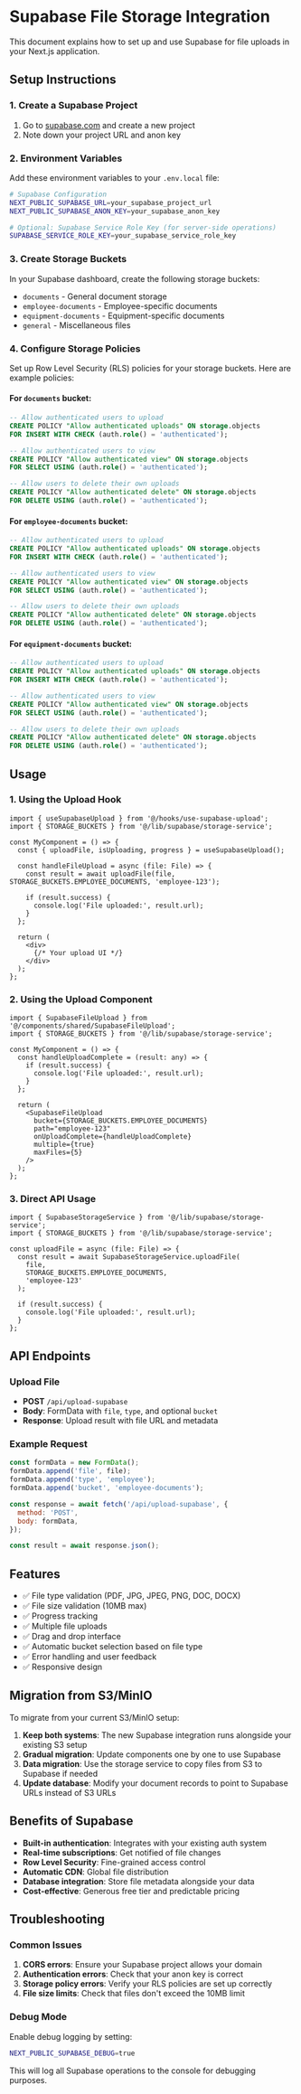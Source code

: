 # Supabase File Storage Integration

This document explains how to set up and use Supabase for file uploads in your Next.js application.

## Setup Instructions

### 1. Create a Supabase Project

1. Go to [supabase.com](https://supabase.com) and create a new project
2. Note down your project URL and anon key

### 2. Environment Variables

Add these environment variables to your `.env.local` file:

```bash
# Supabase Configuration
NEXT_PUBLIC_SUPABASE_URL=your_supabase_project_url
NEXT_PUBLIC_SUPABASE_ANON_KEY=your_supabase_anon_key

# Optional: Supabase Service Role Key (for server-side operations)
SUPABASE_SERVICE_ROLE_KEY=your_supabase_service_role_key
```

### 3. Create Storage Buckets

In your Supabase dashboard, create the following storage buckets:

- `documents` - General document storage
- `employee-documents` - Employee-specific documents
- `equipment-documents` - Equipment-specific documents
- `general` - Miscellaneous files

### 4. Configure Storage Policies

Set up Row Level Security (RLS) policies for your storage buckets. Here are example policies:

#### For `documents` bucket:
```sql
-- Allow authenticated users to upload
CREATE POLICY "Allow authenticated uploads" ON storage.objects
FOR INSERT WITH CHECK (auth.role() = 'authenticated');

-- Allow authenticated users to view
CREATE POLICY "Allow authenticated view" ON storage.objects
FOR SELECT USING (auth.role() = 'authenticated');

-- Allow users to delete their own uploads
CREATE POLICY "Allow authenticated delete" ON storage.objects
FOR DELETE USING (auth.role() = 'authenticated');
```

#### For `employee-documents` bucket:
```sql
-- Allow authenticated users to upload
CREATE POLICY "Allow authenticated uploads" ON storage.objects
FOR INSERT WITH CHECK (auth.role() = 'authenticated');

-- Allow authenticated users to view
CREATE POLICY "Allow authenticated view" ON storage.objects
FOR SELECT USING (auth.role() = 'authenticated');

-- Allow users to delete their own uploads
CREATE POLICY "Allow authenticated delete" ON storage.objects
FOR DELETE USING (auth.role() = 'authenticated');
```

#### For `equipment-documents` bucket:
```sql
-- Allow authenticated users to upload
CREATE POLICY "Allow authenticated uploads" ON storage.objects
FOR INSERT WITH CHECK (auth.role() = 'authenticated');

-- Allow authenticated users to view
CREATE POLICY "Allow authenticated view" ON storage.objects
FOR SELECT USING (auth.role() = 'authenticated');

-- Allow users to delete their own uploads
CREATE POLICY "Allow authenticated delete" ON storage.objects
FOR DELETE USING (auth.role() = 'authenticated');
```

## Usage

### 1. Using the Upload Hook

```tsx
import { useSupabaseUpload } from '@/hooks/use-supabase-upload';
import { STORAGE_BUCKETS } from '@/lib/supabase/storage-service';

const MyComponent = () => {
  const { uploadFile, isUploading, progress } = useSupabaseUpload();

  const handleFileUpload = async (file: File) => {
    const result = await uploadFile(file, STORAGE_BUCKETS.EMPLOYEE_DOCUMENTS, 'employee-123');
    
    if (result.success) {
      console.log('File uploaded:', result.url);
    }
  };

  return (
    <div>
      {/* Your upload UI */}
    </div>
  );
};
```

### 2. Using the Upload Component

```tsx
import { SupabaseFileUpload } from '@/components/shared/SupabaseFileUpload';
import { STORAGE_BUCKETS } from '@/lib/supabase/storage-service';

const MyComponent = () => {
  const handleUploadComplete = (result: any) => {
    if (result.success) {
      console.log('File uploaded:', result.url);
    }
  };

  return (
    <SupabaseFileUpload
      bucket={STORAGE_BUCKETS.EMPLOYEE_DOCUMENTS}
      path="employee-123"
      onUploadComplete={handleUploadComplete}
      multiple={true}
      maxFiles={5}
    />
  );
};
```

### 3. Direct API Usage

```tsx
import { SupabaseStorageService } from '@/lib/supabase/storage-service';
import { STORAGE_BUCKETS } from '@/lib/supabase/storage-service';

const uploadFile = async (file: File) => {
  const result = await SupabaseStorageService.uploadFile(
    file, 
    STORAGE_BUCKETS.EMPLOYEE_DOCUMENTS, 
    'employee-123'
  );
  
  if (result.success) {
    console.log('File uploaded:', result.url);
  }
};
```

## API Endpoints

### Upload File
- **POST** `/api/upload-supabase`
- **Body**: FormData with `file`, `type`, and optional `bucket`
- **Response**: Upload result with file URL and metadata

### Example Request
```javascript
const formData = new FormData();
formData.append('file', file);
formData.append('type', 'employee');
formData.append('bucket', 'employee-documents');

const response = await fetch('/api/upload-supabase', {
  method: 'POST',
  body: formData,
});

const result = await response.json();
```

## Features

- ✅ File type validation (PDF, JPG, JPEG, PNG, DOC, DOCX)
- ✅ File size validation (10MB max)
- ✅ Progress tracking
- ✅ Multiple file uploads
- ✅ Drag and drop interface
- ✅ Automatic bucket selection based on file type
- ✅ Error handling and user feedback
- ✅ Responsive design

## Migration from S3/MinIO

To migrate from your current S3/MinIO setup:

1. **Keep both systems**: The new Supabase integration runs alongside your existing S3 setup
2. **Gradual migration**: Update components one by one to use Supabase
3. **Data migration**: Use the storage service to copy files from S3 to Supabase if needed
4. **Update database**: Modify your document records to point to Supabase URLs instead of S3 URLs

## Benefits of Supabase

- **Built-in authentication**: Integrates with your existing auth system
- **Real-time subscriptions**: Get notified of file changes
- **Row Level Security**: Fine-grained access control
- **Automatic CDN**: Global file distribution
- **Database integration**: Store file metadata alongside your data
- **Cost-effective**: Generous free tier and predictable pricing

## Troubleshooting

### Common Issues

1. **CORS errors**: Ensure your Supabase project allows your domain
2. **Authentication errors**: Check that your anon key is correct
3. **Storage policy errors**: Verify your RLS policies are set up correctly
4. **File size limits**: Check that files don't exceed the 10MB limit

### Debug Mode

Enable debug logging by setting:
```bash
NEXT_PUBLIC_SUPABASE_DEBUG=true
```

This will log all Supabase operations to the console for debugging purposes.
